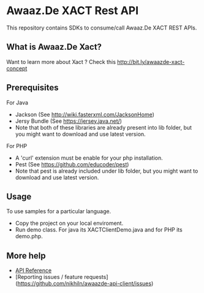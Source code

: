 # Awaaz.De XACT Rest API

This repository contains SDKs to consume/call Awaaz.De XACT REST APIs.


## What is  Awaaz.De Xact?

Want to learn more about Xact ? Check this http://bit.ly/awaazde-xact-concept


## Prerequisites

   For Java
   * Jackson (See http://wiki.fasterxml.com/JacksonHome)
   * Jersy Bundle (See https://jersey.java.net/)
   * Note that both of these libraries are already present into lib folder, but you might want to download and use latest version.

For PHP
   * A 'curl' extension must be enable for your php installation.
   * Pest (See https://github.com/educoder/pest)
   * Note that pest is already included under lib folder, but you might want to download and use latest version.

 
    
## Usage

To use samples for a particular language.

   * Copy the project on your local enviroment.
   * Run demo class. For java its XACTClientDemo.java and for PHP its demo.php.


## More help

   * [API Reference](http://awaaz.de/console/xact/)
   * [Reporting issues / feature requests] (https://github.com/nikhiln/awaazde-api-client/issues)
